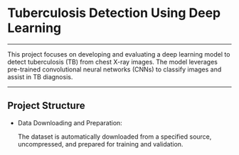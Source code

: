 <h1>Tuberculosis Detection Using Deep Learning</h1>
<hr>
<p>This project focuses on developing and evaluating a deep learning model to detect tuberculosis (TB) from chest X-ray images. The model leverages pre-trained convolutional neural networks (CNNs) to classify images and assist in TB diagnosis.</p>
<hr>
<h2>Project Structure</h2>
<ul>
  <li>Data Downloading and Preparation:</li>
  <p>The dataset is automatically downloaded from a specified source, uncompressed, and prepared for training and validation.</p>
</ul>

